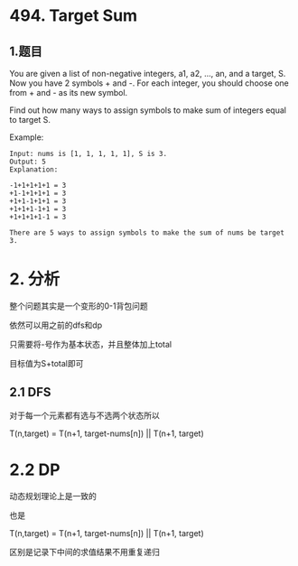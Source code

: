 # 494. Target Sum

## 1.题目

You are given a list of non-negative integers, a1, a2, ..., an, and a target, S. Now you have 2 symbols + and -. For each integer, you should choose one from + and - as its new symbol.

Find out how many ways to assign symbols to make sum of integers equal to target S.

Example:

```
Input: nums is [1, 1, 1, 1, 1], S is 3. 
Output: 5
Explanation: 

-1+1+1+1+1 = 3
+1-1+1+1+1 = 3
+1+1-1+1+1 = 3
+1+1+1-1+1 = 3
+1+1+1+1-1 = 3

There are 5 ways to assign symbols to make the sum of nums be target 3.
```

# 2. 分析

整个问题其实是一个变形的0-1背包问题

依然可以用之前的dfs和dp

只需要将-号作为基本状态，并且整体加上total

目标值为S+total即可

## 2.1 DFS

对于每一个元素都有选与不选两个状态所以

T(n,target) = T(n+1, target-nums[n]) || T(n+1, target)

# 2.2 DP

动态规划理论上是一致的

也是

T(n,target) = T(n+1, target-nums[n]) || T(n+1, target)

区别是记录下中间的求值结果不用重复递归

